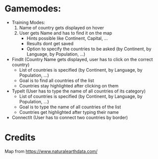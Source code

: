 # Gamemodes:
- Training Modes:
  1. Name of country gets displayed on hover
  2. User gets Name and has to find it on the map
     - Hints possible like Continent, Capital, ...
     - Results dont get saved
     - Option to specify the countries to be asked (by Continent, by Language, by Population, ...)
- FindIt (Country Name gets displayed, user has to click on the correct country)
  - List of countries is specified (by Continent, by Language, by Population, ...)
  - Goal is to find all countries of the list
  - Countries stay highlighted after clicking on them
- TypeIt (User has to type the name of all countries of its category)
  - List of countries is specified (by Continent, by Language, by Population, ...)
  - Goal is to type the name of all countries of the list
  - Countries get highlighted after typing their name
- ConnectIt (User has to connect two countries by border)


# Credits
Map from https://www.naturalearthdata.com/
